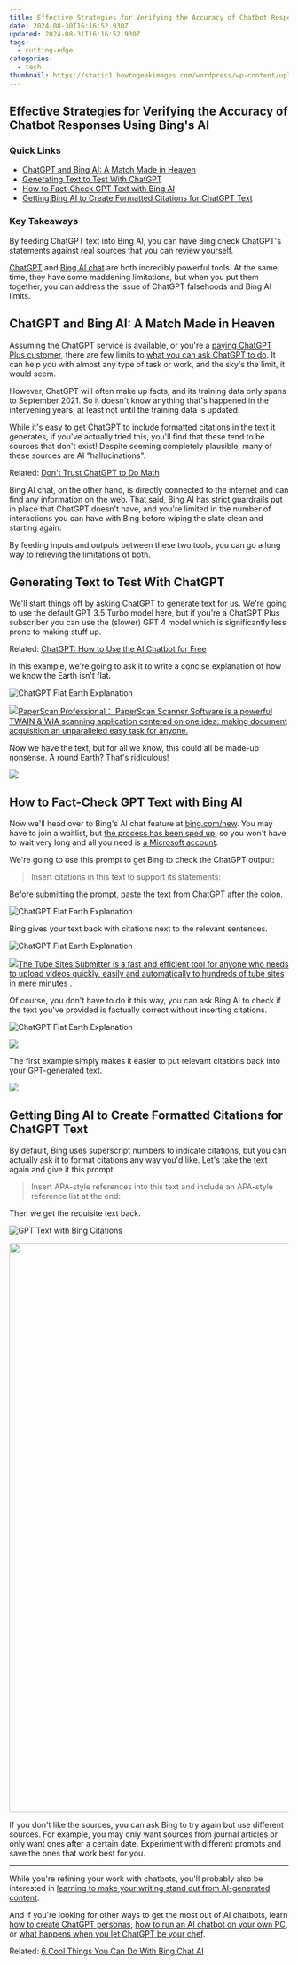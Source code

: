 ```yaml
---
title: Effective Strategies for Verifying the Accuracy of Chatbot Responses Using Bing's AI
date: 2024-08-30T16:16:52.930Z
updated: 2024-08-31T16:16:52.930Z
tags:
  - cutting-edge
categories:
  - tech
thumbnail: https://static1.howtogeekimages.com/wordpress/wp-content/uploads/2023/03/52779134576_70c09962f2_o.jpg
---
```


## Effective Strategies for Verifying the Accuracy of Chatbot Responses Using Bing's AI

### Quick Links

* [ChatGPT and Bing AI: A Match Made in Heaven](https://android-location.techidaily.com/getting-the-pokemon-go-gps-signal-not-found-11-error-in-vivo-x-flip-drfone-by-drfone-virtual/)
* [Generating Text to Test With ChatGPT](https://tech-haven.techidaily.com/avoid-these-common-errors-writing-with-chatgpt-for-effective-content-marketing/)
* [How to Fact-Check GPT Text with Bing AI](https://hardware-updates.techidaily.com/easy-steps-to-download-and-use-logitech-g402-mouse-software-for-enhanced-play/)
* [Getting Bing AI to Create Formatted Citations for ChatGPT Text](https://some-skills.techidaily.com/2024-approved-ultimate-video-playback-device-pcmobile-focus/)

### Key Takeaways

 By feeding ChatGPT text into Bing AI, you can have Bing check ChatGPT's statements against real sources that you can review yourself.

[ChatGPT](https://smart-video-editing.techidaily.com/new-how-to-find-free-sites-for-sound-effect-and-add-them-in-final-cut-pro-for-2024/) and [Bing AI chat](https://facebook-video-recording.techidaily.com/new-in-2024-the-insiders-look-at-securing-fb-status-videos/) are both incredibly powerful tools. At the same time, they have some maddening limitations, but when you put them together, you can address the issue of ChatGPT falsehoods and Bing AI limits.

##  ChatGPT and Bing AI: A Match Made in Heaven

 Assuming the ChatGPT service is available, or you're a [paying ChatGPT Plus customer](https://extra-resources.techidaily.com/new-capture-clarity-editing-insights-for-professional-results/), there are few limits to [what you can ask ChatGPT to do](https://facebook-clips.techidaily.com/updated-achieve-higher-interactions-mastering-the-art-of-square-videos-for-2024/). It can help you with almost any type of task or work, and the sky's the limit, it would seem.

 However, ChatGPT will often make up facts, and its training data only spans to September 2021\. So it doesn't know anything that's happened in the intervening years, at least not until the training data is updated.

 While it's easy to get ChatGPT to include formatted citations in the text it generates, if you've actually tried this, you'll find that these tend to be sources that don't exist! Despite seeming completely plausible, many of these sources are AI "hallucinations".

Related: [Don't Trust ChatGPT to Do Math](https://win-blog.techidaily.com/1722998864296-persistently-unresponsive-heres-how-to-fix-the-latest-freezing-issues-in-new-world/) 

 Bing AI chat, on the other hand, is directly connected to the internet and can find any information on the web. That said, Bing AI has strict guardrails put in place that ChatGPT doesn't have, and you're limited in the number of interactions you can have with Bing before wiping the slate clean and starting again.

 By feeding inputs and outputs between these two tools, you can go a long way to relieving the limitations of both.

##  Generating Text to Test With ChatGPT

 We'll start things off by asking ChatGPT to generate text for us. We're going to use the default GPT 3.5 Turbo model here, but if you're a ChatGPT Plus subscriber you can use the (slower) GPT 4 model which is significantly less prone to making stuff up.

Related: [ChatGPT: How to Use the AI Chatbot for Free](https://extra-resources.techidaily.com/new-capture-clarity-editing-insights-for-professional-results/) 

 In this example, we're going to ask it to write a concise explanation of how we know the Earth isn't flat.

![ChatGPT Flat Earth Explanation](https://static1.howtogeekimages.com/wordpress/wp-content/uploads/2023/03/Screenshot-2023-03-29-at-13.40.35.png) 

<!-- affiliate ads begin -->
<a href="https://secure.2checkout.com/order/checkout.php?PRODS=37540879&QTY=1&AFFILIATE=108875&CART=1"><img src="https://paperscan.orpalis.com/img/content/You_prefer_to_use.png" border="0">PaperScan Professional： PaperScan Scanner Software is a powerful TWAIN & WIA scanning application centered on one idea: making document acquisition an unparalleled easy task for anyone.</a>
<!-- affiliate ads end -->
 Now we have the text, but for all we know, this could all be made-up nonsense. A round Earth? That's ridiculous!

<!-- affiliate ads begin -->
<a href="https://store.nero.com/order/checkout.php?PRODS=42296855&QTY=1&AFFILIATE=108875&CART=1"><img src="http://cdnwww.nero.com/nero-com-wAssets/img/banners/2023/recode/Nero_Recode_Screen_2.png" border="0"></a>
<!-- affiliate ads end -->
##  How to Fact-Check GPT Text with Bing AI

 Now we'll head over to Bing's AI chat feature at [bing.com/new](https://www.bing.com/new). You may have to join a waitlist, but [the process has been sped up](https://win11.techidaily.com/step-by-step-guide-to-smooth-directx-installation-on-pc/), so you won't have to wait very long and all you need is [a Microsoft account](https://sim-unlock.techidaily.com/in-2024-sim-unlock-vivo-y17s-phones-without-code-2-ways-to-remove-android-sim-lock-by-drfone-android/).

 We're going to use this prompt to get Bing to check the ChatGPT output:

> Insert citations in this text to support its statements:

 Before submitting the prompt, paste the text from ChatGPT after the colon.

![ChatGPT Flat Earth Explanation](https://static1.howtogeekimages.com/wordpress/wp-content/uploads/2023/03/Screenshot-2023-03-29-at-13.40.35.png) 

 Bing gives your text back with citations next to the relevant sentences.

![ChatGPT Flat Earth Explanation](https://static1.howtogeekimages.com/wordpress/wp-content/uploads/2023/03/Screenshot-2023-03-29-at-13.40.35.png) 

<!-- affiliate ads begin -->
<a href="https://secure.2checkout.com/order/checkout.php?PRODS=4531356&QTY=1&AFFILIATE=108875&CART=1"><img src="https://secure.avangate.com/images/merchant/8fdd149fcaa7058caccc9c4ad5b0d89a/products/tss-box.JPG" border="0">The Tube Sites Submitter is a fast and efficient tool for anyone who needs to upload videos quickly, easily and automatically to hundreds of tube sites in mere minutes . </a>
<!-- affiliate ads end -->
 Of course, you don't have to do it this way, you can ask Bing AI to check if the text you've provided is factually correct without inserting citations.

![ChatGPT Flat Earth Explanation](https://static1.howtogeekimages.com/wordpress/wp-content/uploads/2023/03/Screenshot-2023-03-29-at-13.40.35.png) 

<!-- affiliate ads begin -->
<a href="https://secure.2checkout.com/order/checkout.php?PRODS=33729450&QTY=1&AFFILIATE=108875&CART=1"><img src="https://secure.avangate.com/images/merchant/7f687767ccf20fcea1c9dc4a5adc2326/Digisigner_banner_728_x_90_color_version.png" border="0"></a>
<!-- affiliate ads end -->
 The first example simply makes it easier to put relevant citations back into your GPT-generated text.

<!-- affiliate ads begin -->
<a href="https://store.movavi.com/affiliate.php?ACCOUNT=MOVAVI&AFFILIATE=108875&PATH=https%3A%2F%2Fwww.movavi.com%3FAFFILIATE%3D108875%26RESOURCE%3DMovavi%2BScreen%2BRecorder%2Bbox"><img src="https://mcusercontent.com/0885a03ded3d480dca9287f12/images/f026b149-fc7c-fd54-5f3e-1460bbb19b6b.jpg" border="0"></a>
<!-- affiliate ads end -->
##  Getting Bing AI to Create Formatted Citations for ChatGPT Text

 By default, Bing uses superscript numbers to indicate citations, but you can actually ask it to format citations any way you'd like. Let's take the text again and give it this prompt.

> Insert APA-style references into this text and include an APA-style reference list at the end:

 Then we get the requisite text back.

![GPT Text with Bing Citations](https://static1.howtogeekimages.com/wordpress/wp-content/uploads/2023/03/Screenshot-2023-03-29-at-14.01.06.png) 

<!-- affiliate ads begin -->
<a href="https://ephamedtechinc.pxf.io/c/5597632/2097466/26400?prodsku=B700" target="_top" id="2097466"><img src="//a.impactradius-go.com/display-ad/26400-2097466" border="0" alt="" width="2048" height="1024"/></a><img height="0" width="0" src="https://imp.pxf.io/i/5597632/2097466/26400" style="position:absolute;visibility:hidden;" border="0" />
<!-- affiliate ads end -->
 If you don't like the sources, you can ask Bing to try again but use different sources. For example, you may only want sources from journal articles or only want ones after a certain date. Experiment with different prompts and save the ones that work best for you.

---

 While you're refining your work with chatbots, you'll probably also be interested in [learning to make your writing stand out from AI-generated content](https://fake-location.techidaily.com/how-to-simulate-gps-movement-in-ar-games-on-motorola-defy-2-drfone-by-drfone-virtual-android/).

 And if you're looking for other ways to get the most out of AI chatbots, learn [how to create ChatGPT personas](https://vp-tips.techidaily.com/different-versions-of-windowed-movie-crafting-for-2024/), [how to run an AI chatbot on your own PC](https://tech-revival.techidaily.com/solving-the-problem-why-does-chatgpt-forget-our-talks/), or [what happens when you let ChatGPT be your chef](https://win-dash.techidaily.com/how-to-update-your-amd-radeon-graphics-card-drivers-effectively/).

Related: [6 Cool Things You Can Do With Bing Chat AI](https://extra-approaches.techidaily.com/updated-mastering-facebook-giveaways-a-step-by-step-guide/)

<ins class="adsbygoogle"
     style="display:block"
     data-ad-format="autorelaxed"
     data-ad-client="ca-pub-7571918770474297"
     data-ad-slot="1223367746"></ins>



<ins class="adsbygoogle"
     style="display:block"
     data-ad-client="ca-pub-7571918770474297"
     data-ad-slot="8358498916"
     data-ad-format="auto"
     data-full-width-responsive="true"></ins>


